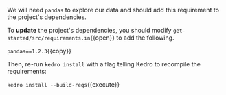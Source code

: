 We will need `pandas` to explore our data and should add this requirement to the project's dependencies. 

To **update** the project's dependencies, you should modify `get-started/src/requirements.in`{{open}} to add the
 following. 

`pandas==1.2.3`{{copy}}

Then, re-run `kedro install` with a flag telling Kedro to recompile the requirements:

`kedro install --build-reqs`{{execute}}